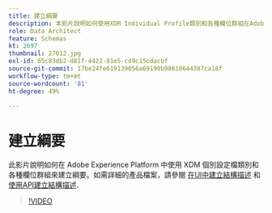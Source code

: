 ```yaml
---
title: 建立綱要
description: 本影片說明如何使用XDM Individual Profile類別和各種欄位群組在Adobe Experience Platform中建立結構描述。
role: Data Architect
feature: Schemas
kt: 2697
thumbnail: 27012.jpg
exl-id: 65c83db2-d81f-4422-81e5-cd9c15cdacbf
source-git-commit: 17be24fe619139056a69190b98610644387ca18f
workflow-type: tm+mt
source-wordcount: '81'
ht-degree: 49%

---
```


# 建立綱要

此影片說明如何在 Adobe Experience Platform 中使用 XDM 個別設定檔類別和各種欄位群組來建立綱要。如需詳細的產品檔案，請參閱 [在UI中建立結構描述](https://experienceleague.adobe.com/docs/experience-platform/xdm/tutorials/create-schema-ui.html?lang=zh-Hant) 和 [使用API建立結構描述](https://experienceleague.adobe.com/docs/experience-platform/xdm/tutorials/create-schema-api.html?lang=zh-Hant).

>[!VIDEO](https://video.tv.adobe.com/v/27012?quality=12&learn=on)